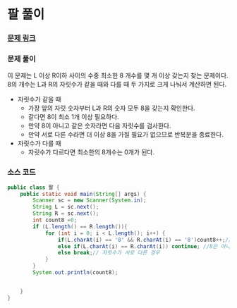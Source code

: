 # 팔 풀이


### [문제 링크](https://www.acmicpc.net/problem/1105)


### 문제 풀이
이 문제는 L 이상 R이하 사이의 수중 최소한 8 개수를 몇 개 이상 갖는지 찾는 문제이다. </br>
8의 개수는 L과 R의 자릿수가 같을 때와 다를 때 두 가지로 크게 나눠서 계산하면 된다.</br>
+ 자릿수가 같을 때
  + 가장 앞의 자릿 숫자부터 L과 R의 숫자 모두 8을 갖는지 확인한다.
  + 같다면 8이 최소 1개 이상 필요하다.
  + 만약 8이 아니고 같은 숫자라면 다음 자릿수를 검사한다.
  + 만약 서로 다른 수라면 더 이상 8을 가질 필요가 없으므로 반복문을 종료한다.
+ 자릿수가 다를 때
  + 자릿수가 다르다면 최소한의 8개수는 0개가 된다.
### 소스 코드
```java
public class 팔 {
    public static void main(String[] args) {
        Scanner sc = new Scanner(System.in);
        String L = sc.next();
        String R = sc.next();
        int count8 =0;
        if (L.length() == R.length()){
            for (int i = 0; i < L.length(); i++) {
                if(L.charAt(i) == '8' && R.charAt(i) == '8')count8++;//자릿수가 모두 8인 경우
                else if(L.charAt(i) == R.charAt(i)) continue; //8은 아니며같은 자릿수인 경우, 
                else break;// 자릿수가 서로 다른 경우
            }
        }
        System.out.println(count8);


    }
}

```